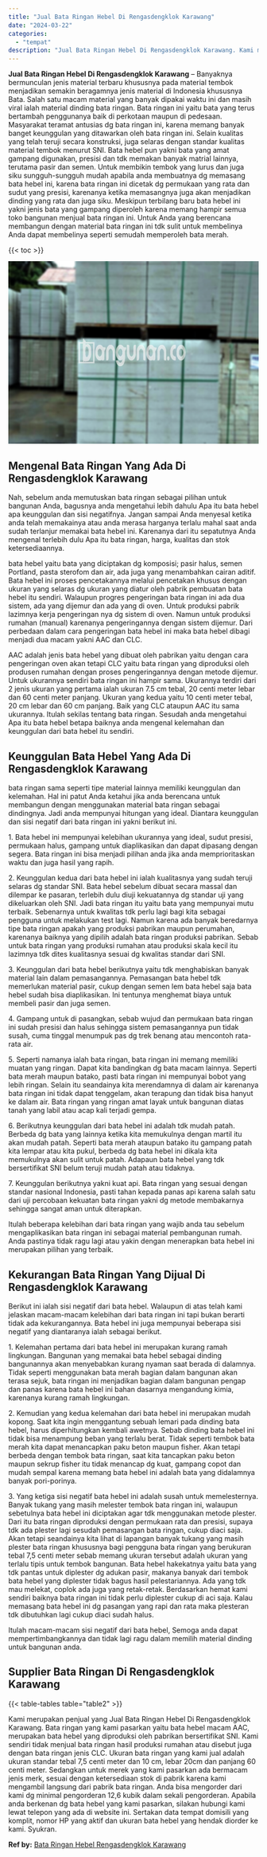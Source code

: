 ```yaml
---
title: "Jual Bata Ringan Hebel Di Rengasdengklok Karawang"
date: "2024-03-22"
categories: 
  - "tempat"
description: "Jual Bata Ringan Hebel Di Rengasdengklok Karawang. Kami merupakan penjual yang Jual Bata Ringan Hebel Di Rengasdengklok Karawang. Bata ringan yang kami pasar..."
---
```


**Jual Bata Ringan Hebel Di Rengasdengklok Karawang** – Banyaknya bermunculan jenis material terbaru khususnya pada material tembok menjadikan semakin beragamnya jenis material di Indonesia khususnya Bata. Salah satu macam material yang banyak dipakai waktu ini dan masih viral ialah material dinding bata ringan. Bata ringan ini yaitu bata yang terus bertambah penggunanya baik di perkotaan maupun di pedesaan. Masyarakat teramat antusias dg bata ringan ini, karena memang banyak banget keunggulan yang ditawarkan oleh bata ringan ini. Selain kualitas yang telah teruji secara konstruksi, juga selaras dengan standar kualitas material tembok menurut SNI. Bata hebel pun yakni bata yang amat gampang digunakan, presisi dan tdk memakan banyak matrial lainnya, terutama pasir dan semen. Untuk membikin tembok yang lurus dan juga siku sungguh-sungguh mudah apabila anda membuatnya dg memasang bata hebel ini, karena bata ringan ini dicetak dg permukaan yang rata dan sudut yang presisi, karenanya ketika memasangnya juga akan menjadikan dinding yang rata dan juga siku. Meskipun terbilang baru bata hebel ini yakni jenis bata yang gampang diperoleh karena memang hampir semua toko bangunan menjual bata ringan ini. Untuk Anda yang berencana membangun dengan material bata ringan ini tdk sulit untuk membelinya Anda dapat membelinya seperti semudah memperoleh bata merah.

{{< toc >}}

![Jual Bata Ringan Hebel Di Rengasdengklok Karawang](/images/jual-hebel-murah-15.png)

## Mengenal Bata Ringan Yang Ada Di Rengasdengklok Karawang

Nah, sebelum anda memutuskan bata ringan sebagai pilihan untuk bangunan Anda, bagusnya anda mengetahui lebih dahulu Apa itu bata hebel apa keunggulan dan sisi negatifnya. Jangan sampai Anda menyesal ketika anda telah memakainya atau anda merasa harganya terlalu mahal saat anda sudah terlanjur memakai bata hebel ini. Karenanya dari itu sepatutnya Anda mengenal terlebih dulu Apa itu bata ringan, harga, kualitas dan stok ketersediaannya.

bata hebel yaitu bata yang diciptakan dg komposisi; pasir halus, semen Portland, pasta sterofom dan air, ada juga yang menambahkan cairan aditif. Bata hebel ini proses pencetakannya melalui pencetakan khusus dengan ukuran yang selaras dg ukuran yang diatur oleh pabrik pembuatan bata hebel itu sendiri. Walaupun progres pengeringan bata ringan ini ada dua sistem, ada yang dijemur dan ada yang di oven. Untuk produksi pabrik lazimnya kerja pengeringan nya dg sistem di oven. Namun untuk produksi rumahan (manual) karenanya pengeringannya dengan sistem dijemur. Dari perbedaan dalam cara pengeringan bata hebel ini maka bata hebel dibagi menjadi dua macam yakni AAC dan CLC.

AAC adalah jenis bata hebel yang dibuat oleh pabrikan yaitu dengan cara pengeringan oven akan tetapi CLC yaitu bata ringan yang diproduksi oleh produsen rumahan dengan proses pengeringannya dengan metode dijemur. Untuk ukurannya sendiri bata ringan ini hampir sama. Ukurannya terdiri dari 2 jenis ukuran yang pertama ialah ukuran 7.5 cm tebal, 20 centi meter lebar dan 60 centi meter panjang. Ukuran yang kedua yaitu 10 centi meter tebal, 20 cm lebar dan 60 cm panjang. Baik yang CLC ataupun AAC itu sama ukurannya. Itulah sekilas tentang bata ringan. Sesudah anda mengetahui Apa itu bata hebel betapa baiknya anda mengenal kelemahan dan keunggulan dari bata hebel itu sendiri.

## Keunggulan Bata Hebel Yang Ada Di Rengasdengklok Karawang

bata ringan sama seperti tipe material lainnya memiliki keunggulan dan kelemahan. Hal ini patut Anda ketahui jika anda berencana untuk membangun dengan menggunakan material bata ringan sebagai dindingnya. Jadi anda mempunyai hitungan yang ideal. Diantara keunggulan dan sisi negatif dari bata ringan ini yakni berikut ini.

1\. Bata hebel ini mempunyai kelebihan ukurannya yang ideal, sudut presisi, permukaan halus, gampang untuk diaplikasikan dan dapat dipasang dengan segera. Bata ringan ini bisa menjadi pilihan anda jika anda memprioritaskan waktu dan juga hasil yang rapih.

2\. Keunggulan kedua dari bata hebel ini ialah kualitasnya yang sudah teruji selaras dg standar SNI. Bata hebel sebelum dibuat secara massal dan dilempar ke pasaran, terlebih dulu diuji kekuatannya dg standar uji yang dikeluarkan oleh SNI. Jadi bata ringan itu yaitu bata yang mempunyai mutu terbaik. Sebenarnya untuk kwalitas tdk perlu lagi bagi kita sebagai pengguna untuk melakukan test lagi. Namun karena ada banyak beredarnya tipe bata ringan apakah yang produksi pabrikan maupun perumahan, karenanya baiknya yang dipilih adalah bata ringan produksi pabrikan. Sebab untuk bata ringan yang produksi rumahan atau produksi skala kecil itu lazimnya tdk dites kualitasnya sesuai dg kwalitas standar dari SNI.

3\. Keunggulan dari bata hebel berikutnya yaitu tdk menghabiskan banyak material lain dalam pemasangannya. Pemasangan bata hebel tdk memerlukan material pasir, cukup dengan semen lem bata hebel saja bata hebel sudah bisa diaplikasikan. Ini tentunya menghemat biaya untuk membeli pasir dan juga semen.

4\. Gampang untuk di pasangkan, sebab wujud dan permukaan bata ringan ini sudah presisi dan halus sehingga sistem pemasangannya pun tidak susah, cuma tinggal menumpuk pas dg trek benang atau mencontoh rata-rata air.

5\. Seperti namanya ialah bata ringan, bata ringan ini memang memiliki muatan yang ringan. Dapat kita bandingkan dg bata macam lainnya. Seperti bata merah maupun batako, pasti bata ringan ini mempunyai bobot yang lebih ringan. Selain itu seandainya kita merendamnya di dalam air karenanya bata ringan ini tidak dapat tenggelam, akan terapung dan tidak bisa hanyut ke dalam air. Bata ringan yang ringan amat layak untuk bangunan diatas tanah yang labil atau acap kali terjadi gempa.

6\. Berikutnya keunggulan dari bata hebel ini adalah tdk mudah patah. Berbeda dg bata yang lainnya ketika kita memukulnya dengan martil itu akan mudah patah. Seperti bata merah ataupun batako itu gampang patah kita lempar atau kita pukul, berbeda dg bata hebel ini dikala kita memukulnya akan sulit untuk patah. Adapaun bata hebel yang tdk bersertifikat SNI belum teruji mudah patah atau tidaknya.

7\. Keunggulan berikutnya yakni kuat api. Bata ringan yang sesuai dengan standar nasional Indonesia, pasti tahan kepada panas api karena salah satu dari uji percobaan kekuatan bata ringan yakni dg metode membakarnya sehingga sangat aman untuk diterapkan.

Itulah beberapa kelebihan dari bata ringan yang wajib anda tau sebelum mengaplikasikan bata ringan ini sebagai material pembangunan rumah. Anda pastinya tidak ragu lagi atau yakin dengan menerapkan bata hebel ini merupakan pilihan yang terbaik.

## Kekurangan Bata Ringan Yang Dijual Di Rengasdengklok Karawang

Berikut ini ialah sisi negatif dari bata hebel. Walaupun di atas telah kami jelaskan macam-macam kelebihan dari bata ringan ini tapi bukan berarti tidak ada kekurangannya. Bata hebel ini juga mempunyai beberapa sisi negatif yang diantaranya ialah sebagai berikut.

1\. Kelemahan pertama dari bata hebel ini merupakan kurang ramah lingkungan. Bangunan yang memakai bata hebel sebagai dinding bangunannya akan menyebabkan kurang nyaman saat berada di dalamnya. Tidak seperti menggunakan bata merah bagian dalam bangunan akan terasa sejuk, bata ringan ini menjadikan bagian dalam bangunan pengap dan panas karena bata hebel ini bahan dasarnya mengandung kimia, karenanya kurang ramah lingkungan.

2\. Kemudian yang kedua kelemahan dari bata hebel ini merupakan mudah kopong. Saat kita ingin menggantung sebuah lemari pada dinding bata hebel, harus diperhitungkan kembali awetnya. Sebab dinding bata hebel ini tidak bisa menampung beban yang terlalu berat. Tidak seperti tembok bata merah kita dapat menancapkan paku beton maupun fisher. Akan tetapi berbeda dengan tembok bata ringan, saat kita tancapkan paku beton maupun sekrup fisher itu tidak menancap dg kuat, gampang copot dan mudah sempal karena memang bata hebel ini adalah bata yang didalamnya banyak pori-porinya.

3\. Yang ketiga sisi negatif bata hebel ini adalah susah untuk memelesternya. Banyak tukang yang masih melester tembok bata ringan ini, walaupun sebetulnya bata hebel ini diciptakan agar tdk menggunakan metode plester. Dari itu bata ringan diproduksi dengan permukaan rata dan presisi, supaya tdk ada plester lagi sesudah pemasangan bata ringan, cukup diaci saja. Akan tetapi seandainya kita lihat di lapangan banyak tukang yang masih plester bata ringan khususnya bagi pengguna bata ringan yang berukuran tebal 7,5 centi meter sebab memang ukuran tersebut adalah ukuran yang terlalu tipis untuk tembok bangunan. Bata hebel hakekatnya yaitu bata yang tdk pantas untuk diplester dg adukan pasir, makanya banyak dari tembok bata hebel yang diplester tidak bagus hasil pelestariannya. Ada yang tdk mau melekat, coplok ada juga yang retak-retak. Berdasarkan hemat kami sendiri baiknya bata ringan ini tidak perlu diplester cukup di aci saja. Kalau memasang bata hebel ini dg pasangan yang rapi dan rata maka plesteran tdk dibutuhkan lagi cukup diaci sudah halus.

Itulah macam-macam sisi negatif dari bata hebel, Semoga anda dapat mempertimbangkannya dan tidak lagi ragu dalam memilih material dinding untuk bangunan anda.

## Supplier Bata Ringan Di Rengasdengklok Karawang

{{< table-tables table="table2" >}}

Kami merupakan penjual yang Jual Bata Ringan Hebel Di Rengasdengklok Karawang. Bata ringan yang kami pasarkan yaitu bata hebel macam AAC, merupakan bata hebel yang diproduksi oleh pabrikan bersertifikat SNI. Kami sendiri tidak menjual bata ringan hasil produksi rumahan atau disebut juga dengan bata ringan jenis CLC. Ukuran bata ringan yang kami jual adalah ukuran standar tebal 7,5 centi meter dan 10 cm, lebar 20cm dan panjang 60 centi meter. Sedangkan untuk merek yang kami pasarkan ada bermacam jenis merk, sesuai dengan ketersediaan stok di pabrik karena kami mengambil langsung dari pabrik bata ringan. Anda bisa mengorder dari kami dg minimal pengorderan 12,6 kubik dalam sekali pengorderan. Apabila anda berkenan dg bata hebel yang kami pasarkan, silakan hubungi kami lewat telepon yang ada di website ini. Sertakan data tempat domisili yang komplit, nomor HP yang aktif dan ukuran bata hebel yang hendak diorder ke kami. Syukran.

**Ref by:** [Bata Ringan Hebel Rengasdengklok Karawang](https://id.wikipedia.org/wiki/Bata)
